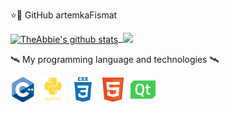 ⭐🚀 GitHub artemkaFismat
</p>  

<a href="https://github.com/artemkaFismat">
<div align="left">
<a href="https://github.com/artemkaFismat/artemkaFismat">
  <img align="center" src="https://github-readme-stats.vercel.app/api?username=artemkaFismat&show_icons=true&include_all_commits=true&theme=radical" alt="TheAbbie's github stats" />&nbsp;
  <img align="top" src="https://github-readme-stats.vercel.app/api/top-langs/?username=artemkaFismat&layout=compact&theme=radical" />
</a>
</div>


<div align="top">
  <p>

🛰️ My programming language and technologies 🛰️

</p>
 
  <img align="top" src="https://github.com/devicons/devicon/blob/master/icons/cplusplus/cplusplus-original.svg" title="C++"  alt="c++" width="40" height="40"/>&nbsp;
  <img src="https://github.com/devicons/devicon/blob/master/icons/python/python-plain-wordmark.svg" title="Python"  alt="Python" width="40" height="40"/>&nbsp;
  <img src="https://github.com/devicons/devicon/blob/master/icons/css3/css3-plain-wordmark.svg"  title="CSS3" alt="CSS" width="40" height="40"/>&nbsp;
  <img src="https://github.com/devicons/devicon/blob/master/icons/html5/html5-original.svg" title="HTML5" alt="HTML" width="40" height="40"/>&nbsp;
  <img src="https://github.com/devicons/devicon/blob/master/icons/qt/qt-original.svg" title="Qt"  alt="Qt" width="40" height="40"/>&nbsp;
</div>
